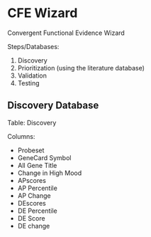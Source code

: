 CFE Wizard
============================================

Convergent Functional Evidence Wizard

Steps/Databases:

1. Discovery
2. Prioritization (using the literature database)
3. Validation
4. Testing


Discovery Database
---------------------

Table: Discovery

Columns:

* Probeset
* GeneCard Symbol
* All Gene Title
* Change in High Mood
* APscores
* AP Percentile
* AP Change
* DEscores
* DE Percentile
* DE Score
* DE change
 
 

